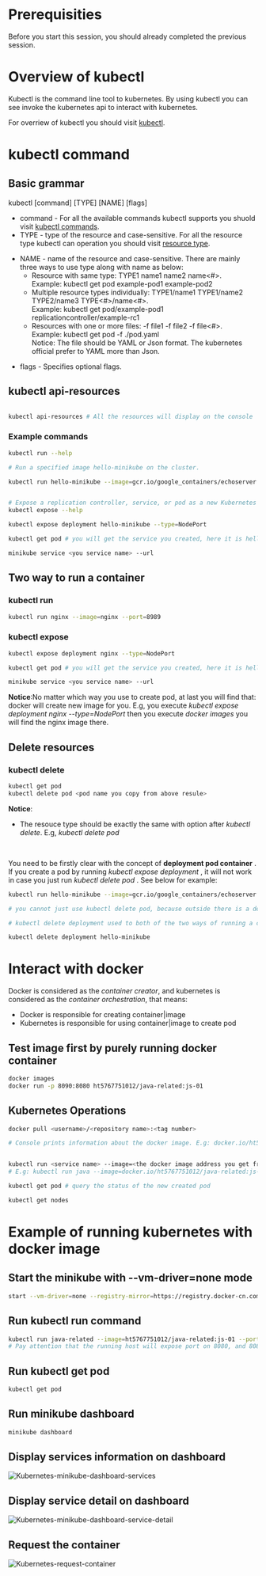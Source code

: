# Prerequisities
Before you start this session, you should already completed the previous session.

# Overview of kubectl
Kubectl is the command line tool to kubernetes. By using kubectl you can see invoke the kubernetes api to interact with kubernetes.

For overriew of kubectl you should visit [kubectl](https://kubernetes.io/docs/reference/kubectl/overview/).

# kubectl command

## Basic grammar

kubectl [command] [TYPE] [NAME] [flags]

* command - For all the available commands kubectl supports you shuold visit [kubectl commands](https://kubernetes.io/docs/reference/generated/kubectl/kubectl-commands).
* TYPE - type of the resource and case-sensitive. For all the resource type kubectl can operation you should visit [resource type](https://kubernetes.io/docs/reference/kubectl/overview/#resource-types).
 - NAME - name of the resource and case-sensitive. There are mainly three ways to use type along with name as below:<br>
    - Resource with same type: TYPE1 name1 name2 name<#>. 
    <br>Example: kubectl get pod example-pod1 example-pod2
    - Multiple resource types individually: TYPE1/name1 TYPE1/name2 TYPE2/name3 TYPE<#>/name<#>. 
    <br>Example: kubectl get pod/example-pod1 replicationcontroller/example-rc1
    - Resources with one or more files: -f file1 -f file2 -f file<#>. 
    <br>Example: kubectl get pod -f ./pod.yaml
    <br>Notice: The file should be YAML or Json format. The kubernetes official prefer to YAML more than Json.


* flags - Specifies optional flags.


## kubectl api-resources

```sh

kubectl api-resources # All the resources will display on the console

```

### Example commands

```sh
kubectl run --help

# Run a specified image hello-minikube on the cluster.

kubectl run hello-minikube --image=gcr.io/google_containers/echoserver:1.4 --port=8080


# Expose a replication controller, service, or pod as a new Kubernetes service.
kubectl expose --help

kubectl expose deployment hello-minikube --type=NodePort

kubectl get pod # you will get the service you created, here it is hello-minikube

minikube service <you service name> --url
```

## Two way to run a container

### kubectl run
```sh
kubectl run nginx --image=nginx --port=8989

```
### kubectl expose
```sh
kubectl expose deployment nginx --type=NodePort

kubectl get pod # you will get the service you created, here it is hello-minikube

minikube service <you service name> --url

```

**Notice**:No matter which way you use to create pod, at last you will find that: docker will create new image for you. E.g, you execute _kubectl expose deployment nginx --type=NodePort_ then you execute _docker images_ you will find the nginx image there.


## Delete resources
### kubectl delete <resource type>

```sh
kubectl get pod
kubectl delete pod <pod name you copy from above resule>
```

**Notice**: <br> 
* The resouce type should be exactly the same with option after _kubectl delete_. E.g, _kubectl delete pod <pod name but not service name>_ 
<br>

You need to be firstly clear with the concept of **deployment pod container** . If you create a pod by running _kubectl expose deployment <deployment name>_, it will not work in case you just run _kubectl delete pod <pod name>_. See below for example:
<br>

```sh
kubectl run hello-minikube --image=gcr.io/google_containers/echoserver:1.4 --port=8080

# you cannot just use kubectl delete pod, because outside there is a deployment there, even you delete the pod it will continue to create new pod

# kubectl delete deployment used to both of the two ways of running a container: kubectl run & kubectl expose

kubectl delete deployment hello-minikube

```

# Interact with docker
Docker is considered as the _container creator_, and kubernetes is considered as the _container orchestration_, that means:

* Docker is responsible for creating container|image
* Kubernetes is responsible for using container|image to create pod


## Test image first by purely running docker container
```sh
docker images
docker run -p 8090:8080 ht5767751012/java-related:js-01


```

## Kubernetes Operations

```sh
docker pull <username>/<repository name>:<tag number>

# Console prints information about the docker image. E.g: docker.io/ht576475012/java-related:js-01


kubectl run <service name> --image=<the docker image address you get from previous command> --port=<give a port number here>
# E.g: kubectl run java --image=docker.io/ht5767751012/java-related:js-01 --port=8989

kubectl get pod # query the status of the new created pod

kubectl get nodes

```



# Example of running kubernetes with docker image

## Start the minikube with --vm-driver=none mode
```sh
start --vm-driver=none --registry-mirror=https://registry.docker-cn.com --kubernetes-version v1.14.0
```
## Run kubectl run command
```sh
kubectl run java-related --image=ht5767751012/java-related:js-01 --port=8080
# Pay attention that the running host will expose port on 8080, and 8080 is the port of the web request
```
## Run kubectl get pod
```sh
kubectl get pod
```

## Run minikube dashboard
```sh
minikube dashboard
```
## Display services information on dashboard

![Kubernetes-minikube-dashboard-services](https://github.com/HuangMarco/Kubernetes-entry/blob/dev/z_Resources/images/kubernetes-minikube-dashboard-services.jpg)

## Display service detail on dashboard

![Kubernetes-minikube-dashboard-service-detail](https://github.com/HuangMarco/Kubernetes-entry/blob/dev/z_Resources/images/kubernetes-minikube-dashboard-service-detail.jpg)

## Request the container

![Kubernetes-request-container](https://github.com/HuangMarco/Kubernetes-entry/blob/dev/z_Resources/images/kubernetes-request-container.jpg)




